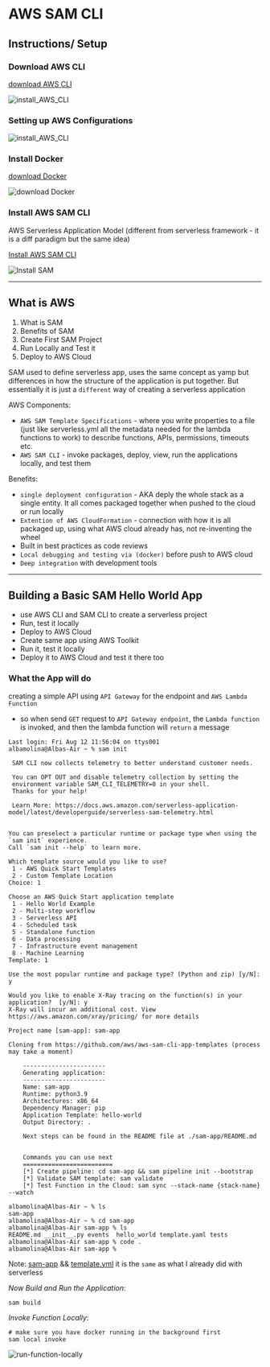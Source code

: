 # AWS SAM CLI

## Instructions/ Setup

### Download AWS CLI

[download AWS CLI](https://docs.aws.amazon.com/cli/latest/userguide/getting-started-install.html)

![install_AWS_CLI](imgs/01_install_AWS_CLI.png)

### Setting up AWS Configurations

![install_AWS_CLI](/imgs/02_configuring_AWS.png)

### Install Docker

[download Docker](https://docs.docker.com/desktop/install/mac-install/)

![download Docker](/imgs/03_setup_docker.png)

### Install AWS SAM CLI

AWS Serverless Application Model (different from serverless framework - it is a diff paradigm but the same idea)

[Install AWS SAM CLI](https://docs.aws.amazon.com/serverless-application-model/latest/developerguide/serverless-sam-cli-install-mac.html)

![Install SAM](imgs/04_install_SAM_CLI.png)

---

## What is AWS

1. What is SAM
2. Benefits of SAM
3. Create First SAM Project
4. Run Locally and Test it
5. Deploy to AWS Cloud

SAM used to define serverless app, uses the same concept as yamp but differences in how the structure of the application is put together. But essentially it is just a `different` way of creating a serverless application

AWS Components:

- `AWS SAM Template Specifications` - where you write properties to a file (just like serverless.yml all the metadata needed for the lambda functions to work) to describe functions, APIs, permissions, timeouts etc.
- `AWS SAM CLI` - invoke packages, deploy, view, run the applications locally, and test them
  
Benefits:

- `single deployment configuration` - AKA deply the whole stack as a single entity. It all comes packaged together when pushed to the cloud or run locally
- `Extention of AWS CloudFormation` - connection with how it is all packaged up, using what AWS cloud already has, not re-inventing the wheel
- Built in best practices as code reviews
- `Local debugging and testing via (docker)` before push to AWS cloud
- `Deep integration` with development tools

---

## Building a Basic SAM Hello World App

- use AWS CLI and SAM CLI to create a serverless project
- Run, test it locally
- Deploy to AWS Cloud
- Create same app using AWS Toolkit
- Run it, test it locally
- Deploy it to AWS Cloud and test it there too

### What the App will do

creating a simple API using `API Gateway` for the endpoint and `AWS Lambda Function`

- so when send `GET` request to `API Gateway endpoint`, the `Lambda function` is invoked, and then the lambda function will `return` a message

```-zsh
Last login: Fri Aug 12 11:56:04 on ttys001
albamolina@Albas-Air ~ % sam init

 SAM CLI now collects telemetry to better understand customer needs.

 You can OPT OUT and disable telemetry collection by setting the
 environment variable SAM_CLI_TELEMETRY=0 in your shell.
 Thanks for your help!

 Learn More: https://docs.aws.amazon.com/serverless-application-model/latest/developerguide/serverless-sam-telemetry.html


You can preselect a particular runtime or package type when using the `sam init` experience.
Call `sam init --help` to learn more.

Which template source would you like to use?
 1 - AWS Quick Start Templates
 2 - Custom Template Location
Choice: 1

Choose an AWS Quick Start application template
 1 - Hello World Example
 2 - Multi-step workflow
 3 - Serverless API
 4 - Scheduled task
 5 - Standalone function
 6 - Data processing
 7 - Infrastructure event management
 8 - Machine Learning
Template: 1

Use the most popular runtime and package type? (Python and zip) [y/N]: y

Would you like to enable X-Ray tracing on the function(s) in your application?  [y/N]: y
X-Ray will incur an additional cost. View https://aws.amazon.com/xray/pricing/ for more details

Project name [sam-app]: sam-app

Cloning from https://github.com/aws/aws-sam-cli-app-templates (process may take a moment)

    -----------------------
    Generating application:
    -----------------------
    Name: sam-app
    Runtime: python3.9
    Architectures: x86_64
    Dependency Manager: pip
    Application Template: hello-world
    Output Directory: .
    
    Next steps can be found in the README file at ./sam-app/README.md
        

    Commands you can use next
    =========================
    [*] Create pipeline: cd sam-app && sam pipeline init --bootstrap
    [*] Validate SAM template: sam validate
    [*] Test Function in the Cloud: sam sync --stack-name {stack-name} --watch
    
albamolina@Albas-Air ~ % ls
sam-app
albamolina@Albas-Air ~ % cd sam-app 
albamolina@Albas-Air sam-app % ls
README.md __init__.py events  hello_world template.yaml tests
albamolina@Albas-Air sam-app % code .
albamolina@Albas-Air sam-app % 
```

Note: [sam-app](sam-app/hello_world/app.py)  && [template.yml](sam-app/template.yaml) it is the `same` as what I already did with serverless

_Now Build and Run the Application_:

```bin/bash
sam build
```

_Invoke Function Locally_:

```bin/bash
# make sure you have docker running in the background first
sam local invoke
```
![run-function-locally](/imgs/05_run_locally.png)
